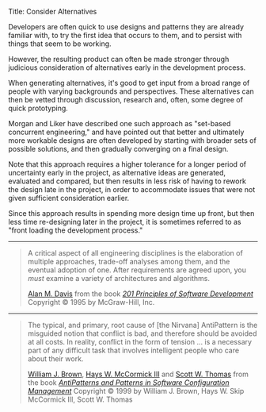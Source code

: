 Title: Consider Alternatives

Developers are often quick to use designs and patterns they are already familiar with, to try the first idea that occurs to them, and to persist with things that seem to be working.

However, the resulting product can often be made stronger through judicious consideration of alternatives early in the development process.

When generating alternatives, it's good to get input from a broad range of people with varying backgrounds and perspectives. These alternatives can then be vetted through discussion, research and, often, some degree of quick prototyping.

Morgan and Liker have described one such approach as "set-based concurrent engineering," and have pointed out that better and ultimately more workable designs are often developed by starting with broader sets of possible solutions, and then gradually converging on a final design.

Note that this approach requires a higher tolerance for a longer period of uncertainty early in the project, as alternative ideas are generated, evaluated and compared, but then results in less risk of having to rework the design late in the project, in order to accommodate issues that were not given sufficient consideration earlier.

Since this approach results in spending more design time up front, but then less time re-designing later in the project, it is sometimes referred to as "front loading the development process."

----

<blockquote>
<p>
A critical aspect of all engineering disciplines is the elaboration of multiple approaches, trade-off analyses among them, and the eventual adoption of one. After requirements are agreed upon, you <em>must</em> examine a variety of architectures and algorithms.</p>

<footer>
<a href="http://en.wikipedia.org/wiki/Alan_M._Davis">Alan M. Davis</a> from the book <cite><a href="bibliography.html#davis-1995">201 Principles of Software Development</a></cite> Copyright &copy; 1995 by McGraw-Hill, Inc.
</footer>
</blockquote>

----

<blockquote>
<p>
The typical, and primary, root cause of [the Nirvana] AntiPattern is the misguided notion that conflict is bad, and therefore should be avoided at all costs. In reality, conflict in the form of tension ... is a necessary part of any difficult task that involves intelligent people who care about their work.</p>

<footer>
<a href="http://en.wikipedia.org/wiki/William_J._Brown">William J. Brown</a>, <a href="http://en.wikipedia.org/wiki/Hays_W._McCormick_III">Hays W. McCormick III</a> and <a href="http://en.wikipedia.org/wiki/Scott_W._Thomas">Scott W. Thomas</a> from the book <cite><a href="bibliography.html#brown-et-al-1999">AntiPatterns and Patterns in Software Configuration Management</a></cite> Copyright &copy; 1999 by William J. Brown, Hays W. Skip McCormick III, Scott W. Thomas
</footer>
</blockquote>
